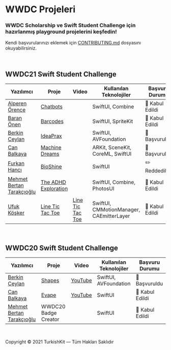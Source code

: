 # WWDC Projeleri
### WWDC Scholarship ve Swift Student Challenge için hazırlanmış playground projelerini keşfedin!
Kendi başvurularınızı eklemek için [CONTRIBUTING.md](CONTRIBUTING.md) dosyasını okuyabilirsiniz.

&nbsp;

## WWDC21 Swift Student Challenge
| Yazılımcı | Proje | Video | Kullanılan Teknolojiler | Başvuru Durumu |
|-----------|-------|-------|-------------------------|----------------|
|[Alperen Örence](https://github.com/alperenorence)|[Chatbots](https://github.com/alperenorence/chatbots)||SwiftUI, Combine|🥳 Kabul Edildi|
|[Baran Önen](https://github.com/baranonen)|[Barcodes](https://github.com/baranonen/WWDC21-Barcodes)||SwiftUI, SpriteKit|🥳 Kabul Edildi|
|[Berkin Ceylan](https://github.com/berkinceylan)|[IdeaPrax](https://github.com/berkinceylan/WWDC21)||SwiftUI, AVFoundation|🚀 Başvuruldu|
|[Can Balkaya](https://github.com/canbalkaya)| [Machine Dreams](https://github.com/canbalkaya/Machine-Dreams-WWDC21)||ARKit, SceneKit, CoreML, SwiftUI|🚀 Başvuruldu|
|[Furkan Hancı](https://github.com/Furkanus)| [BioShine](https://github.com/Furkanus/BioShine)||SwiftUI |✏️ Reddedildi|
|[Mehmet Bertan Tarakçıoğlu](https://medium.com/@bertan.tarakcioglu)|[The ADHD Exploration](https://github.com/BertanT/The-ADHD-Exploration-WWDC21)||SwiftUI, Combine, PhotosUI|🥳 Kabul Edildi|
|[Ufuk Köşker](https://github.com/ufukkosker)| [Line Tic Tac Toe](https://github.com/ufukkosker/LineTicTacToe)|[Line Tic Tac Toe](https://youtu.be/dYNNTnfAdK4)|SwiftUI, CMMotionManager, CAEmitterLayer|🥳 Kabul Edildi|

&nbsp;

## WWDC20 Swift Student Challenge
| Yazılımcı | Proje | Video | Kullanılan Teknolojiler | Başvuru Durumu |
|-----------|-------|-------|-------------------------|----------------|
|[Berkin Ceylan](https://github.com/berkinceylan)|[Shapes](https://github.com/berkinceylan/WWDC20)|[YouTube](https://www.youtube.com/watch?v=uN7Ea_Ihduw)|SwiftUI, AVFoundation|🚀 Başvuruldu|
|[Can Balkaya](https://github.com/canbalkaya)| [Evape](https://github.com/canbalkaya/Evape-WWDC20)|[YouTube](https://www.youtube.com/watch?v=QMQnLFypW3Y)|SwiftUI|🥳 Kabul Edildi|
|[Mehmet Bertan Tarakçıoğlu](https://medium.com/@bertan.tarakcioglu)|WWDC20 Badge Creator||SwiftUI|🥳 Kabul Edildi|

&nbsp;

Copyright © 2021 TurkishKit — Tüm Hakları Saklıdır
